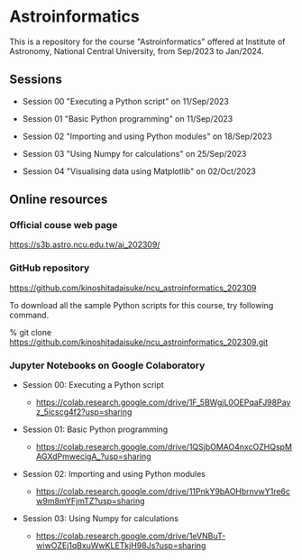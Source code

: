 # Astroinformatics

This is a repository for the course "Astroinformatics" offered at Institute of Astronomy, National Central University, from Sep/2023 to Jan/2024.

## Sessions

- Session 00 "Executing a Python script" on 11/Sep/2023

- Session 01 "Basic Python programming" on 11/Sep/2023

- Session 02 "Importing and using Python modules" on 18/Sep/2023

- Session 03 "Using Numpy for calculations" on 25/Sep/2023

- Session 04 "Visualising data using Matplotlib" on 02/Oct/2023

## Online resources

### Official couse web page

https://s3b.astro.ncu.edu.tw/ai_202309/

### GitHub repository

https://github.com/kinoshitadaisuke/ncu_astroinformatics_202309

To download all the sample Python scripts for this course, try following command.

% git clone https://github.com/kinoshitadaisuke/ncu_astroinformatics_202309.git

### Jupyter Notebooks on Google Colaboratory

- Session 00: Executing a Python script

  - https://colab.research.google.com/drive/1F_5BWgjL0OEPqaFJ98Payz_5icscg4f2?usp=sharing

- Session 01: Basic Python programming

  - https://colab.research.google.com/drive/1QSjbOMAO4nxcOZHQspMAGXdPmwecigA_?usp=sharing

- Session 02: Importing and using Python modules

  - https://colab.research.google.com/drive/11PnkY9bAOHbrnvwY1re6cw9m8mYFjmTZ?usp=sharing

- Session 03: Using Numpy for calculations

  - https://colab.research.google.com/drive/1eVNBuT-wiwOZEj1qBxuWwKLETkjH98Js?usp=sharing

